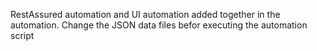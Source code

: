 RestAssured automation and UI automation added together in the automation.
Change the JSON data files befor executing the automation script
